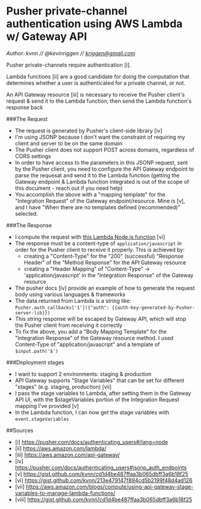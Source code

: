 # Pusher private-channel authentication using AWS Lambda w/ Gateway API
*Author: kvnn // @kevinriggen // kriggen@gmail.com*

Pusher private-channels require authentication [i].

Lambda functions [ii] are a good candidate for doing the computation that determines whether a user is 
authenticated for a private channel, or not.

An API Gateway resource [iii] is necessary to receive the Pusher client's request & send it to the Lambda function, then send the Lambda function's response back

###The Request
- The request is generated by Pusher's client-side library [iv]
- I'm using JSONP because I don't want the constraint of requiring my client and server to be on the same domain
- The Pusher client does not support POST across domains, regardless of CORS settings
- In order to have access to the parameters in this JSONP request, sent by the Pusher client, you need to configure the API Gateway endpoint to parse the requesat and send it to the Lambda function (getting the Gateway endpoint & Lambda function integrated is out of the scope of this document - reach out if you need help)
- You accomplish the above with a "mapping template" for the "Integration Request" of the Gateway endpoint/resource. Mine is [v], and I have "When there are no templates defined (recommended)" selected.

###The Response
- I compute the request with [this Lambda Node.js function](https://gist.github.com/kvnn/213e479147f894cd5b2199f48d4ad126) [vi]      
- The response must be a content-type of `application/javascript` in order for the Pusher client to receive it properly. This is achieved by:
    * creating a "Content-Type" for the "200" (successful) "Response Header" of the "Method Response" for the API Gateway resource
    * creating a "Header Mapping" of "Content-Type" -> 'application/javascript' in the "Integration Response" of the Gateway resource
- The pusher docs [iv] provide an example of how to generate the request body using various languages & frameworks
- The data returned from Lambda is a string like: `Pusher.auth_callbacks['1']({"auth": {{auth-key-generated-by-Pusher-server-lib}})`
- This string response will be escaped by Gateway API, which will stop the Pusher client from receiving it correctly
- To fix the above, you add a "Body Mapping Template" for the "Integration Response" of the Gateway resource method. I used Content-Type of "application/javascript" and a template of `$input.path('$')`
        
###Deployment stages
- I want to support 2 environments: staging & production
- API Gateway supports "Stage Variables" that can be set for different "stages" (e.g. staging, production) [vii]
- I pass the stage variables to Lambda, after setting them in the Gateway API UI, with the $stageVariables portion of the Integration Request mapping I've provided [v]
- In the Lambda function, I can now get the stage variables with `event.stageVariables`


##Sources
- [i] https://pusher.com/docs/authenticating_users#/lang=node
- [ii] https://aws.amazon.com/lambda/
- [iii] https://aws.amazon.com/api-gateway/
- [iv] https://pusher.com/docs/authenticating_users#jsonp_auth_endpoints
- [v] https://gist.github.com/kvnn/cd1d4be487ffaa3b065dbff3a6b18f25
- [vi] https://gist.github.com/kvnn/213e479147f894cd5b2199f48d4ad126
- [vii] https://aws.amazon.com/blogs/compute/using-api-gateway-stage-variables-to-manage-lambda-functions/
- [viii] https://gist.github.com/kvnn/cd1d4be487ffaa3b065dbff3a6b18f25
